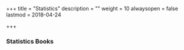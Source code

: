 +++
title = "Statistics"
description = ""
weight = 10
alwaysopen = false
lastmod = 2018-04-24

+++

### Statistics Books